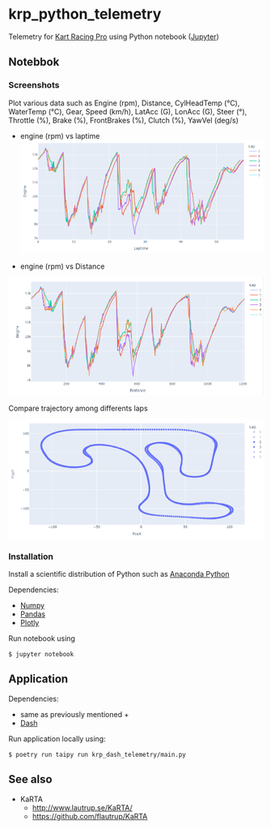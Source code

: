 # krp_python_telemetry

Telemetry for [Kart Racing Pro](https://www.kartracing-pro.com/) using Python notebook ([Jupyter](https://jupyter.org/))


## Notebbok
### Screenshots

Plot various data such as Engine (rpm), Distance,	CylHeadTemp	(°C), WaterTemp (°C), Gear, Speed	(km/h), LatAcc (G), LonAcc (G), Steer (°), Throttle (%), Brake (%), FrontBrakes (%), Clutch (%), YawVel (deg/s)

- engine (rpm) vs laptime
![Engine_vs_Laptime](screenshots/Engine_vs_Laptime.PNG)

- engine (rpm) vs Distance

![Engine_vs_Distance](screenshots/Engine_vs_Distance.PNG)

Compare trajectory among differents laps

![Engine_vs_Distance](screenshots/Trajectory.PNG)


### Installation

Install a scientific distribution of Python such as [Anaconda Python](https://www.anaconda.com/download) 

Dependencies:
- [Numpy](https://numpy.org/)
- [Pandas](https://pandas.pydata.org/)
- [Plotly](https://plotly.com/)

Run notebook using

    $ jupyter notebook

## Application

Dependencies:
- same as previously mentioned +
- [Dash](https://dash.plotly.com/)

Run application locally using:

    $ poetry run taipy run krp_dash_telemetry/main.py

## See also
- KaRTA
  - http://www.lautrup.se/KaRTA/
  - https://github.com/flautrup/KaRTA
